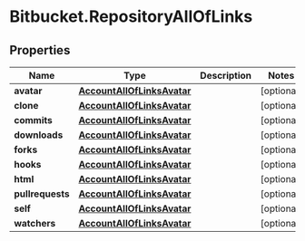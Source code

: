 # Bitbucket.RepositoryAllOfLinks

## Properties

Name | Type | Description | Notes
------------ | ------------- | ------------- | -------------
**avatar** | [**AccountAllOfLinksAvatar**](AccountAllOfLinksAvatar.md) |  | [optional] 
**clone** | [**AccountAllOfLinksAvatar**](AccountAllOfLinksAvatar.md) |  | [optional] 
**commits** | [**AccountAllOfLinksAvatar**](AccountAllOfLinksAvatar.md) |  | [optional] 
**downloads** | [**AccountAllOfLinksAvatar**](AccountAllOfLinksAvatar.md) |  | [optional] 
**forks** | [**AccountAllOfLinksAvatar**](AccountAllOfLinksAvatar.md) |  | [optional] 
**hooks** | [**AccountAllOfLinksAvatar**](AccountAllOfLinksAvatar.md) |  | [optional] 
**html** | [**AccountAllOfLinksAvatar**](AccountAllOfLinksAvatar.md) |  | [optional] 
**pullrequests** | [**AccountAllOfLinksAvatar**](AccountAllOfLinksAvatar.md) |  | [optional] 
**self** | [**AccountAllOfLinksAvatar**](AccountAllOfLinksAvatar.md) |  | [optional] 
**watchers** | [**AccountAllOfLinksAvatar**](AccountAllOfLinksAvatar.md) |  | [optional] 


